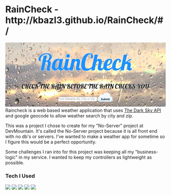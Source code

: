 <h1> RainCheck - http://kbazl3.github.io/RainCheck/#/ </h1>
<img src="/style/images/screenshot.png">
Raincheck is a web based weather application that uses <a href="https://developer.forecast.io/"> The Dark Sky API</a> and google geocode to allow weather search by city and zip.

This was a project I chose to create for my "No-Server" project at DevMountain. It's called the No-Server project because it is all front end with
no db's or servers.  I've wanted to make a weather app for sometime so I figure this would be a perfect opportunity.

Some challenges I ran into for this project was keeping all my "business-logic" in my service.  I wanted to keep my controllers as lightweight
as possible.

<h3>Tech I Used</h3>
<img src="https://cdn0.iconfinder.com/data/icons/social-network-7/50/22-128.png">
<img src="https://cdn3.iconfinder.com/data/icons/programming/100/css_3-128.png">
<img src="http://www.kalmstrom.com/images/logos/Icons/JavaScript128.png">
<img src="https://cdn0.iconfinder.com/data/icons/long-shadow-web-icons/512/angular-symbol-128.png">
<img src="https://upload.wikimedia.org/wikipedia/en/thumb/1/19/Google_Maps_Icon.png/128px-Google_Maps_Icon.png">
